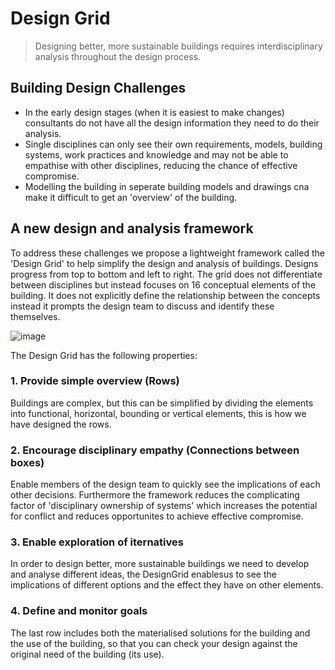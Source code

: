 # Design Grid
>Designing better, more sustainable buildings requires interdisciplinary analysis throughout the design process.

## Building Design Challenges

* In the early design stages (when it is easiest to make changes) consultants do not have all the design information they need to do their analysis.
* Single disciplines can only see their own requirements, models, building systems, work practices and knowledge and may not be able to empathise with other disciplines, reducing the chance of effective compromise.
* Modelling the building in seperate building models and drawings cna make it difficult to get an 'overview' of the building.

## A new design and analysis framework
To address these challenges we propose a lightweight framework called the 'Design Grid' to help simplify the design and analysis of buildings. Designs progress from top to bottom and left to right. The grid does not differentiate between disciplines but instead focuses on 16 conceptual elements of the building. It does not explicitly define the relationship between the concepts instead it prompts the design team to discuss and identify these themselves.

![image](https://github.com/user-attachments/assets/fa528eed-aaf7-4594-80ca-28a0022d8189)

The Design Grid has the following properties:

### 1. Provide simple overview (Rows)
Buildings are complex, but this can be simplified by dividing the elements into functional, horizontal, bounding or vertical elements, this is how we have designed the rows.

### 2. Encourage disciplinary empathy (Connections between boxes)
Enable members of the design team to quickly see the implications of each other decisions. Furthermore the framework reduces the complicating factor of 'disciplinary ownership of systems' which increases the potential for conflict and reduces opportunites to achieve effective compromise.

### 3. Enable exploration of iternatives
In order to design better, more sustainable buildings we need to develop and analyse different ideas, the DesignGrid enablesus to see the implications of different options and the effect they have on other elements.

### 4. Define and monitor goals
The last row includes both the materialised solutions for the building and the use of the building, so that you can check your design against the original need of the building (its use).



